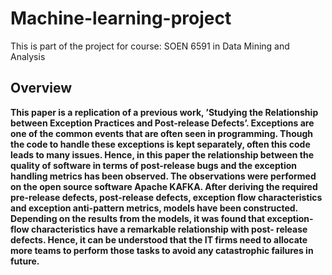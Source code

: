 # Machine-learning-project
This is part of the project for course: SOEN 6591 in Data Mining and Analysis

## Overview

**This paper is a replication of a previous work, ’Studying the Relationship between Exception Practices and Post-release Defects’. Exceptions are one of the common events that are often seen in programming. Though the code to handle these exceptions is kept separately, often this code leads to many issues. Hence, in this paper the relationship between the quality of software in terms of post-release bugs and the exception handling metrics has been observed. The observations were performed on the open source software Apache KAFKA. After deriving the required pre-release defects, post-release defects, exception flow characteristics and exception anti-pattern metrics, models have been constructed. Depending on the results from the models, it was found that exception-flow characteristics have a remarkable relationship with post- release defects. Hence, it can be understood that the IT firms need to allocate more teams to perform those tasks to avoid any catastrophic failures in future.**
